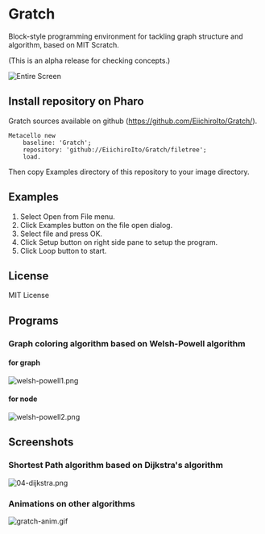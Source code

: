 # Gratch
Block-style programming environment for tackling graph structure and algorithm, based on MIT Scratch. 

(This is an alpha release for checking concepts.)

![Entire Screen](https://raw.githubusercontent.com/EiichiroIto/Gratch/master/src/images/Gratch.png)

## Install repository on Pharo
Gratch sources available on github (https://github.com/EiichiroIto/Gratch/).
```
Metacello new
    baseline: 'Gratch';
    repository: 'github://EiichiroIto/Gratch/filetree';
    load.
```

Then copy Examples directory of this repository to your image directory.

## Examples
1. Select Open from File menu.
2. Click Examples button on the file open dialog.
3. Select file and press OK.
4. Click Setup button on right side pane to setup the program.
5. Click Loop button to start.

## License
MIT License

## Programs
### Graph coloring algorithm based on Welsh-Powell algorithm
#### for graph
![welsh-powell1.png](https://raw.githubusercontent.com/EiichiroIto/Gratch/master/src/images/welsh-powell1.png)
#### for node
![welsh-powell2.png](https://raw.githubusercontent.com/EiichiroIto/Gratch/master/src/images/welsh-powell2.png)

## Screenshots
### Shortest Path algorithm based on Dijkstra's algorithm
![04-dijkstra.png](https://raw.githubusercontent.com/EiichiroIto/Gratch/master/src/images/04-dijkstra.png)

### Animations on other algorithms
![gratch-anim.gif](https://raw.githubusercontent.com/EiichiroIto/Gratch/master/src/images/gratch-anim.gif)
